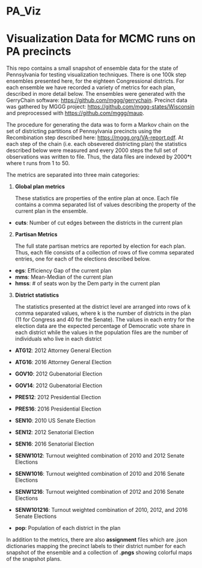 # PA_Viz
# Visualization Data for MCMC runs on PA precincts

This repo contains a small snapshot of ensemble data for the state of Pennsylvania for testing visualization techniques. There is one 100k step ensembles presented here, for the eighteen Congressional districts. For each ensemble we have recorded a variety of metrics for each plan, described in more detail below. The ensembles were generated with the GerryChain software: <https://github.com/mggg/gerrychain>. Precinct data was gathered by MGGG project: <https://github.com/mggg-states/Wisconsin> and preprocessed with <https://github.com/mggg/maup>. 

The procedure for generating the data was to form a Markov chain on the set of districting partitions of Pennsylvania precincts using the Recombination step described here: <https://mggg.org/VA-report.pdf>. At each step of the chain (i.e. each obsevered districting plan) the statistics described below were measured and every 2000 steps the full set of observations was written to file. Thus, the data files are indexed by 2000*t where t runs from 1 to 50. 

The metrics are separated into three main categories:

1. **Global plan metrics**

   These statistics are properties of the entire plan at once. Each file contains a comma separated list of values describing the property of the current plan in the ensemble. 

  * **cuts**: Number of cut edges between the districts in the current plan

2. **Partisan Metrics**

   The full state partisan metrics are reported by election for each plan. Thus, each file consists of a collection of rows of five comma separated entries, one for each of the elections described below. 

  * **egs**: Efficiency Gap of the current plan
  * **mms**: Mean-Median of the current plan
  * **hmss**: # of seats won by the Dem party in the current plan

3. **District statistics**

   The statistics presented at the district level are arranged into rows of k comma separated values, where k is the number of districts in the plan (11 for Congress and 40 for the Senate). The values in each entry for the election data are the expected percentage of Democratic vote share in each district while the values in the population files are the number of individuals who live in each district
  * **ATG12**: 2012 Attorney General Election
  * **ATG16**: 2016 Attorney General Election 
  * **GOV10**: 2012 Gubenatorial Election
  * **GOV14**: 2012 Gubenatorial Election
  * **PRES12**: 2012 Presidential Election
  * **PRES16**: 2016 Presidential Election
  * **SEN10**: 2010 US Senate Election
  * **SEN12**: 2012 Senatorial Election
  * **SEN16**: 2016 Senatorial Election
  * **SENW1012**: Turnout weighted combination of 2010 and 2012 Senate Elections
  * **SENW1016**: Turnout weighted combination of 2010 and 2016 Senate Elections
  * **SENW1216**: Turnout weighted combination of 2012 and 2016 Senate Elections
  * **SENW101216**: Turnout weighted combination of 2010, 2012, and 2016 Senate Elections

  * **pop**: Population of each district in the plan


In addition to the metrics, there are also **assignment** files which are .json dictionaries mapping the precinct labels to their district number for each snapshot of the ensemble and a collection of **.pngs** showing colorful maps of the snapshot plans. 
